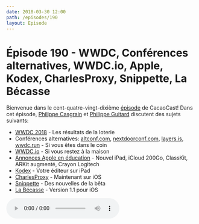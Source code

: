 ```yaml
---
date: 2018-03-30 12:00
path: /episodes/190
layout: Episode
---
```

# Épisode 190 - WWDC, Conférences alternatives, WWDC.io, Apple, Kodex, CharlesProxy, Snippette, La Bécasse
<p>Bienvenue dans le cent-quatre-vingt-dixième <a href="https://archive.org/download/cacaocast/cacaocast_190.mp3" title="CacaoCast Episode 190">épisode</a> de CacaoCast! Dans cet épisode, <a href="http://www.twitter.com/philippec" title="Philippe Casgrain sur Twitter">Philippe Casgrain</a> et <a href="http://www.twitter.com/philippeguitard" title="Philippe Guitard sur Twitter">Philippe Guitard</a> discutent des sujets suivants:</p>
<ul><li><a href="https://developer.apple.com/wwdc/" title="WWDC 2018">WWDC 2018</a> - Les résultats de la loterie</li>
<li>Conférences alternatives: <a href="http://altconf.com" title="altconf.com">altconf.com</a>, <a href="https://nextdoorconf.com" title="nextdoorconf.com">nextdoorconf.com</a>, <a href="https://layers.is" title="layers.is">layers.is</a>, <a href="https://wwdc.run" title="wwdc.run">wwdc.run</a> - Si vous êtes dans le coin</li>
<li><a href="https://wwdc.io" title="WWDC.io">WWDC.io</a> - Si vous restez à la maison</li>
<li><a href="https://www.apple.com/ca/apple-events/march-2018/" title="Annonces Apple en éducation">Annonces Apple en éducation</a> - Nouvel iPad, iCloud 200Go, ClassKit, ARKit augmenté, Crayon Logitech</li>
<li><a href="https://kodex.space" title="Kodex">Kodex</a> - Votre éditeur sur iPad</li>
<li><a href="https://www.charlesproxy.com/documentation/ios/" title="CharlesProxy">CharlesProxy</a> - Maintenant sur iOS</li>
<li><a href="https://snippette.com/" title="Snippette">Snippette</a> - Des nouvelles de la bêta</li>
<li><a href="https://labecasse.com" title="La Bécasse">La Bécasse</a> - Version 1.1 pour iOS</li>
</ul>
<p><audio controls><source src="https://archive.org/download/cacaocast/cacaocast_190.mp3" type="audio/mpeg"><source src="https://archive.org/download/cacaocast/cacaocast_190.mp3" type="audio/mp4">Votre navigateur ne supporte pas l'élément audio / Your browser does not support the audio element.</audio></p>
